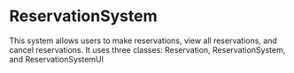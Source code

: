 # ReservationSystem
This system allows users to make reservations, view all reservations, and cancel reservations. It uses three classes: Reservation, ReservationSystem, and ReservationSystemUI
